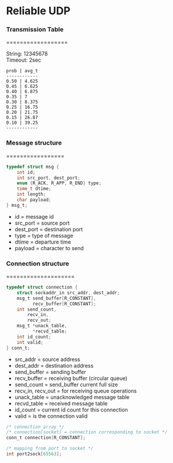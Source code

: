 # Reliable UDP
### Transmission Table
==================

String: 12345678 <br/>
Timeout: 2sec <br/>
   
    prob | avg_t
    ------------
    0.50 | 4.625
    0.45 | 6.625
    0.40 | 6.875
    0.35 | 7
    0.30 | 8.375 
    0.25 | 16.75
    0.20 | 21.75
    0.15 | 26.87
    0.10 | 39.25
    ------------

### Message structure
=================
```c
typedef struct msg {
    int id;
    int src_port, dest_port;
    enum {R_ACK, R_APP, R_END} type;
    time_t dtime; 
    int length;
    char payload;
} msg_t;
```

- id = message id
- src_port = source port
- dest_port = destination port 
- type = type of message 
- dtime = departure time
- payload = character to send

### Connection structure
====================
```c
typedef struct connection {
    struct sockaddr_in src_addr, dest_addr;
    msg_t send_buffer[R_CONSTANT],
          recv_buffer[R_CONSTANT];
    int send_count,
        recv_in,
        recv_out;
    msg_t *unack_table,
          *recvd_table;
    int id_count;
    int valid;
} conn_t;
```

- src_addr = source address
- dest_addr = destination address
- send_buffer = sending buffer 
- recv_buffer = receiving buffer (circular queue)
- send_count = send_buffer current full size 
- recv_in, recv_out = for receiving queue operations
- unack_table = unacknowledged message table
- recvd_table = received message table 
- id_count = current id count for this connection 
- valid = is the connection valid

```c
/* connection array */
/* connection[socket] = connection corresponding to socket */
conn_t connection[R_CONSTANT];
```
```c
/* mapping from port to socket */
int port2sock[65563];
```




